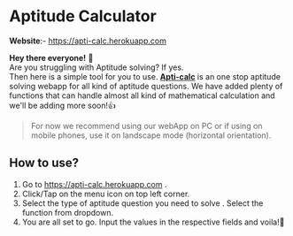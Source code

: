# Aptitude Calculator 

**Website**:- https://apti-calc.herokuapp.com

**Hey there everyone!** 🎉<br>
Are you struggling with Aptitude solving? If yes. <br>
Then here is a simple tool for you to use. [**Apti-calc**](https://apti-calc.herokuapp.com) is an one stop aptitude solving webapp for all kind of aptitude questions. We have added plenty of functions that can handle almost all kind of mathematical calculation and we'll be adding more soon!👍

>For now we recommend using our webApp on PC or if using on mobile phones, use it on landscape mode (horizontal orientation).

## How to use?
1. Go to https://apti-calc.herokuapp.com .
2. Click/Tap on the menu icon on top left corner.
3. Select the type of aptitude question you need to solve . Select the function from dropdown.
4. You are all set to go. Input the values in the respective fields and voila!🎉



